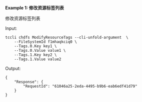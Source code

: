 **Example 1: 修改资源标签列表**

修改资源标签列表

Input: 

```
tccli chdfs ModifyResourceTags --cli-unfold-argument  \
    --FileSystemId f1mhaqkciq0 \
    --Tags.0.Key key1 \
    --Tags.0.Value value1 \
    --Tags.1.Key key2 \
    --Tags.1.Value value2
```

Output: 
```
{
    "Response": {
        "RequestId": "61046a25-2eda-4495-b9b6-eab6edf41d79"
    }
}
```

